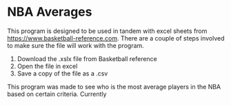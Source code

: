 # NBA Averages
This program is designed to be used in tandem with excel sheets from https://www.basketball-reference.com. There are a couple of steps involved to make sure the file will work with the program.
1. Download the .xslx file from Basketball reference
2. Open the file in excel 
3. Save a copy of the file as a .csv

This program was made to see who is the most average players in the NBA based on certain criteria. Currently
